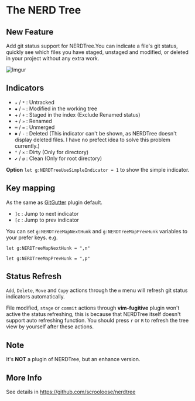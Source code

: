 The NERD Tree
=============

New Feature
----------

Add git status support for NERDTree.You can indicate a file's git status, quickly see which files you have staged, unstaged and modified, or deleted in your project without any extra work.

![Imgur](http://i.imgur.com/jSCwGjU.gif?1)

Indicators
----------

* `✭` / `*` : Untracked
* `✹` / `~` : Modified in the working tree
* `✚` / `+` : Staged in the index (Exclude Renamed status)
* `➜` / `»` : Renamed
* `═` / `=` : Unmerged
* `✖` / `-` : Deleted (This indicator can't be shown, as NERDTree doesn't display deleted files. I have no prefect idea to solve this problem currently.)
* `°` / `×` : Dirty (Only for directory)
* `✔` / `ø` : Clean (Only for root directory)

**Option** `let g:NERDTreeUseSimpleIndicator = 1` to show the simple indicator.

Key mapping
-----------

As the same as [GitGutter](https://github.com/airblade/vim-gitgutter) plugin default.

* `]c` : Jump to next indicator
* `[c` : Jump to prev indicator

You can set `g:NERDTreeMapNextHunk` and `g:NERDTreeMapPrevHunk` variables to your prefer keys. e.g.

`let g:NERDTreeMapNextHunk = ",n"`

`let g:NERDTreeMapPrevHunk = ",p"`

Status Refresh
--------------

`Add`, `Delete`, `Move` and `Copy` actions through the `m` menu will refresh git status indicators automatically.

File modified, `stage` or `commit` actions through **vim-fugitive** plugin won't active the status refreshing, this is because that NERDTree itself doesn't support auto refreshing function. You should press `r` or `R` to refresh the tree view by yourself after these actions.

Note
----

It's **NOT** a plugin of NERDTree, but an enhance version.

More Info
---------

See details in https://github.com/scrooloose/nerdtree
